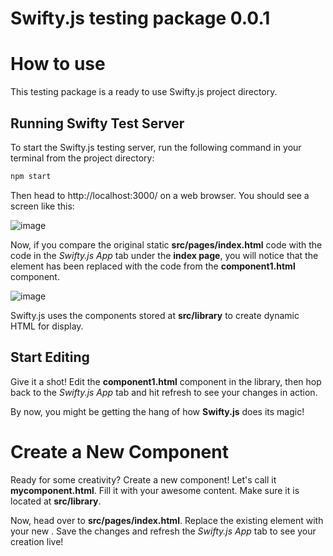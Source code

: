 # Swifty.js testing package 0.0.1

# How to use
This testing package is a ready to use Swifty.js project directory.

## Running Swifty Test Server

To start the Swifty.js testing server, run the following command in your terminal from the project directory:

```bash
npm start
```

Then head to http://localhost:3000/ on a web browser. You should see a screen like this:

![image](https://github.com/swiftyjs/testing-pckg/assets/115911859/c70e06df-0039-4bd3-970e-885bd3d1b2a0)

Now, if you compare the original static **src/pages/index.html** code with the code in the *Swifty.js App* tab under the **index page**, you will notice that the **<component1>** element has been replaced with the code from the **component1.html** component.

![image](https://github.com/swiftyjs/testing-pckg/assets/115911859/bc12e6b5-65c3-4732-98ab-e6f45b6c1af8)


Swifty.js uses the components stored at **src/library** to create dynamic HTML for display.

## Start Editing

Give it a shot! Edit the **component1.html** component in the library, then hop back to the *Swifty.js App* tab and hit refresh to see your changes in action.

By now, you might be getting the hang of how **Swifty.js** does its magic!

# Create a New Component

Ready for some creativity? Create a new component! Let's call it **mycomponent.html**. Fill it with your awesome content. Make sure it is located at **src/library**.

Now, head over to **src/pages/index.html**. Replace the existing **<component1>** element with your new **<mycomponent>**. Save the changes and refresh the *Swifty.js App* tab to see your creation live!
